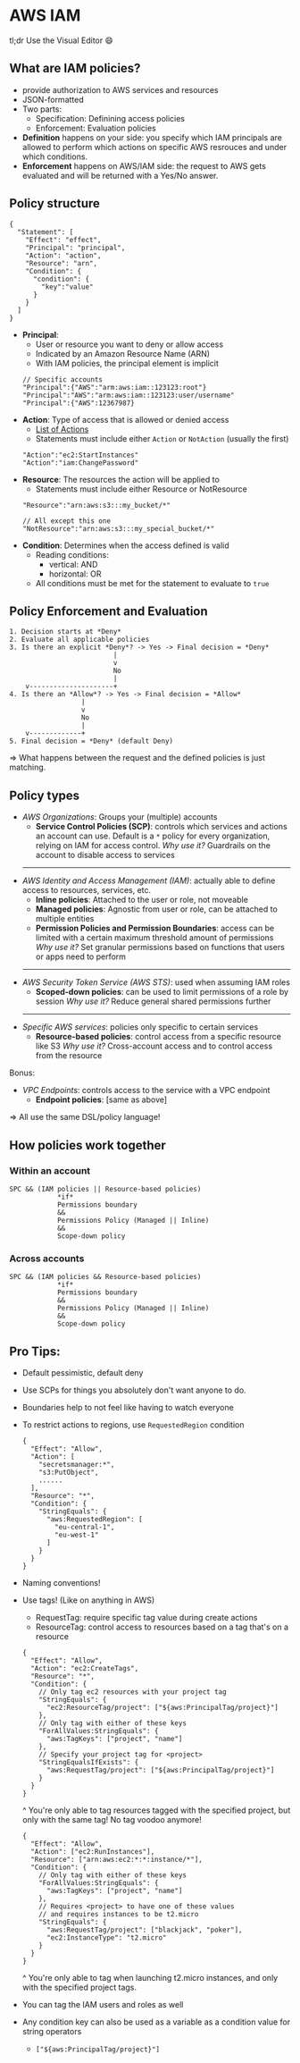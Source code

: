 # AWS IAM

tl;dr Use the Visual Editor :smile:

## What are IAM policies?

* provide authorization to AWS services and resources
* JSON-formatted
* Two parts:
  - Specification: Definining access policies
  - Enforcement: Evaluation policies
* **Definition** happens on your side: you specify which IAM principals are allowed to
  perform which actions on specific AWS resrouces and under which conditions.
* **Enforcement** happens on AWS/IAM side: the request to AWS gets evaluated and will
  be returned with a Yes/No answer.

## Policy structure
```
{
  "Statement": [
    "Effect": "effect",
    "Principal": "principal",
    "Action": "action",
    "Resource": "arn",
    "Condition": {
      "condition": {
        "key":"value"
      }
    }
  ]
}
```

* **Principal**:
  - User or resource you want to deny or allow access
  - Indicated by an Amazon Resource Name (ARN)
  - With IAM policies, the principal element is implicit
  ```
  // Specific accounts
  "Principal":{"AWS":"arm:aws:iam::123123:root"}
  "Principal":"AWS":"arm:aws:iam::123123:user/username"
  "Principal":{"AWS":12367987}
  ```
* **Action**: Type of access that is allowed or denied access
  - [List of Actions](https://docs.aws.amazon.com/IAM/latest/UserGuide/reference_policies_actions-resources-contextkeys.html)
  - Statements must include either `Action` or `NotAction` (usually the first)
  ```
  "Action":"ec2:StartInstances"
  "Action":"iam:ChangePassword"
  ```
* **Resource**: The resources the action will be applied to
  - Statements must include either Resource or NotResource
  ```
  "Resource":"arn:aws:s3:::my_bucket/*"

  // All except this one
  "NotResource":"arn:aws:s3:::my_special_bucket/*"
  ```
* **Condition**: Determines when the access defined is valid
  - Reading conditions:
    - vertical: AND
    - horizontal: OR
  - All conditions must be met for the statement to evaluate to `true`

## Policy Enforcement and Evaluation

```
1. Decision starts at *Deny*
2. Evaluate all applicable policies
3. Is there an explicit *Deny*? -> Yes -> Final decision = *Deny*
                          |
                          v
                          No
                          |
    v---------------------+
4. Is there an *Allow*? -> Yes -> Final decision = *Allow*
                  |
                  v
                  No
                  |
    v-------------+
5. Final decision = *Deny* (default Deny)
```

=> What happens between the request and the defined policies is just matching.

## Policy types

* *AWS Organizations*: Groups your (multiple) accounts
  - **Service Control Policies (SCP)**: controls which services and actions
    an account can use. Default is a `*` policy for every organization, relying on IAM for access control.
  *Why use it?* Guardrails on the account to disable access to services
  ---
* *AWS Identity and Access Management (IAM)*: actually able to define access to resources,
    services, etc.
  - **Inline policies**: Attached to the user or role, not moveable
  - **Managed policies**: Agnostic from user or role, can be attached to multiple entities
  - **Permission Policies and Permission Boundaries**: access can be limited with a certain
    maximum threshold amount of permissions
  *Why use it?* Set granular permissions based on functions that users or apps need to perform
  ---
* *AWS Security Token Service (AWS STS)*: used when assuming IAM roles
  - **Scoped-down policies**: can be used to limit permissions of a role by session
  *Why use it?* Reduce general shared permissions further
  ---
* *Specific AWS services*: policies only specific to certain services
  - **Resource-based policies**: control access from a specific resource like S3
  *Why use it?* Cross-account access and to control access from the resource

Bonus:
* *VPC Endpoints*: controls access to the service with a VPC endpoint
  - **Endpoint policies**: [same as above]

=> All use the same DSL/policy language!

## How policies work together

### Within an account

```
SPC && (IAM policies || Resource-based policies)
            *if*
            Permissions boundary
            &&
            Permissions Policy (Managed || Inline)
            &&
            Scope-down policy
```

### Across accounts

```
SPC && (IAM policies && Resource-based policies)
            *if*
            Permissions boundary
            &&
            Permissions Policy (Managed || Inline)
            &&
            Scope-down policy
```

## Pro Tips:

* Default pessimistic, default deny
* Use SCPs for things you absolutely don't want anyone to do.
* Boundaries help to not feel like having to watch everyone
* To restrict actions to regions, use `RequestedRegion` condition
  ```
  {
    "Effect": "Allow",
    "Action": [
      "secretsmanager:*",
      "s3:PutObject",
      ......
    ],
    "Resource": "*",
    "Condition": {
      "StringEquals": {
        "aws:RequestedRegion": [
          "eu-central-1",
          "eu-west-1"
        ]
      }
    }
  }
  ```
* Naming conventions!
* Use tags! (Like on anything in AWS)
  - RequestTag: require specific tag value during create actions
  - ResourceTag: control access to resources based on a tag that's on a resource
  ```
  {
    "Effect": "Allow",
    "Action": "ec2:CreateTags",
    "Resource": "*",
    "Condition": {
      // Only tag ec2 resources with your project tag
      "StringEquals": {
        "ec2:ResourceTag/project": ["${aws:PrincipalTag/project}"]
      },
      // Only tag with either of these keys
      "ForAllValues:StringEquals": {
        "aws:TagKeys": ["project", "name"]
      },
      // Specify your project tag for <project>
      "StringEqualsIfExists": {
        "aws:RequestTag/project": ["${aws:PrincipalTag/project}"]
      }
    }
  }
  ```
  ^ You're only able to tag resources tagged with the specified project, but only with the same tag!
    No tag voodoo anymore!

  ```
  {
    "Effect": "Allow",
    "Action": ["ec2:RunInstances"],
    "Resource": ["arn:aws:ec2:*:*:instance/*"],
    "Condition": {
      // Only tag with either of these keys
      "ForAllValues:StringEquals": {
        "aws:TagKeys": ["project", "name"]
      },
      // Requires <project> to have one of these values
      // and requires instances to be t2.micro
      "StringEquals": {
        "aws:RequestTag/project": ["blackjack", "poker"],
        "ec2:InstanceType": "t2.micro"
      }
    }
  }
  ```
  ^ You're only able to tag when launching t2.micro instances, and only with the specified project tags.

* You can tag the IAM users and roles as well
* Any condition key can also be used as a variable as a condition value for string operators
  - `["${aws:PrincipalTag/project}"]`
